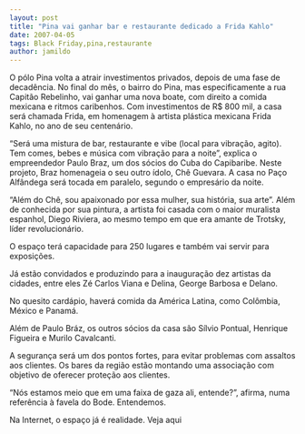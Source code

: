 ```yaml
---
layout: post
title: "Pina vai ganhar bar e restaurante dedicado a Frida Kahlo"
date: 2007-04-05
tags: Black Friday,pina,restaurante
author: jamildo
---
```

O p&oacute;lo Pina volta a atrair investimentos privados, depois de uma fase de decad&ecirc;ncia. No final do m&ecirc;s, o bairro do Pina, mas especificamente a rua Capit&atilde;o Rebelinho, vai ganhar uma nova boate, com direito a comida mexicana e ritmos caribenhos. Com investimentos de R$ 800 mil, a casa ser&aacute; chamada Frida, em homenagem &agrave; artista pl&aacute;stica mexicana Frida Kahlo, no ano de seu centen&aacute;rio.

&ldquo;Ser&aacute; uma mistura de bar, restaurante e vibe (local para vibra&ccedil;&atilde;o, agito). Tem comes, bebes e m&uacute;sica com vibra&ccedil;&atilde;o para a noite&rdquo;, explica o empreendedor Paulo Braz, um dos s&oacute;cios do Cuba do Capibaribe. Neste projeto, Braz homenageia o seu outro &iacute;dolo, Ch&ecirc; Guevara. A casa no Pa&ccedil;o Alf&acirc;ndega ser&aacute; tocada em paralelo, segundo o empres&aacute;rio da noite.

&ldquo;Al&eacute;m do Ch&ecirc;, sou apaixonado por essa mulher, sua hist&oacute;ria, sua arte&rdquo;. Al&eacute;m de conhecida por sua pintura, a artista foi casada com o maior muralista espanhol, Diego Riviera, ao mesmo tempo em que era amante de Trotsky, l&iacute;der revolucion&aacute;rio.

O espa&ccedil;o ter&aacute; capacidade para 250 lugares e tamb&eacute;m vai servir para exposi&ccedil;&otilde;es.

J&aacute; est&atilde;o convidados e produzindo para a inaugura&ccedil;&atilde;o dez artistas da cidades, entre eles Z&eacute; Carlos Viana e Delina, George Barbosa e Delano.

No quesito card&aacute;pio, haver&aacute; comida da Am&eacute;rica Latina, como Col&ocirc;mbia, M&eacute;xico e Panam&aacute;.

Al&eacute;m de Paulo Br&aacute;z, os outros s&oacute;cios da casa s&atilde;o S&iacute;lvio Pontual, Henrique Figueira e Murilo Cavalcanti.

A seguran&ccedil;a ser&aacute; um dos pontos fortes, para evitar problemas com assaltos aos clientes. Os bares da regi&atilde;o est&atilde;o montando uma associa&ccedil;&atilde;o com objetivo de oferecer prote&ccedil;&atilde;o aos clientes. 

&ldquo;N&oacute;s estamos meio que em uma faixa de gaza ali, entende?&rdquo;, afirma, numa refer&ecirc;ncia &agrave; favela do Bode. Entendemos.

Na Internet, o espa&ccedil;o j&aacute; &eacute; realidade. Veja aqui